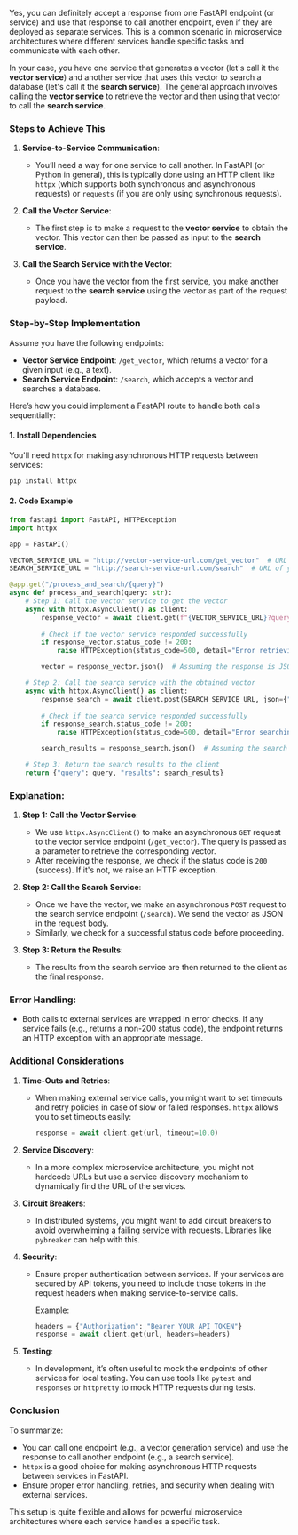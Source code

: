 Yes, you can definitely accept a response from one FastAPI endpoint (or service) and use that response to call another endpoint, even if they are deployed as separate services. This is a common scenario in microservice architectures where different services handle specific tasks and communicate with each other.

In your case, you have one service that generates a vector (let's call it the **vector service**) and another service that uses this vector to search a database (let's call it the **search service**). The general approach involves calling the **vector service** to retrieve the vector and then using that vector to call the **search service**.

### **Steps to Achieve This**

1. **Service-to-Service Communication**:
   - You’ll need a way for one service to call another. In FastAPI (or Python in general), this is typically done using an HTTP client like `httpx` (which supports both synchronous and asynchronous requests) or `requests` (if you are only using synchronous requests).

2. **Call the Vector Service**:
   - The first step is to make a request to the **vector service** to obtain the vector. This vector can then be passed as input to the **search service**.

3. **Call the Search Service with the Vector**:
   - Once you have the vector from the first service, you make another request to the **search service** using the vector as part of the request payload.

### **Step-by-Step Implementation**

Assume you have the following endpoints:
- **Vector Service Endpoint**: `/get_vector`, which returns a vector for a given input (e.g., a text).
- **Search Service Endpoint**: `/search`, which accepts a vector and searches a database.

Here’s how you could implement a FastAPI route to handle both calls sequentially:

#### **1. Install Dependencies**
You'll need `httpx` for making asynchronous HTTP requests between services:

```bash
pip install httpx
```

#### **2. Code Example**

```python
from fastapi import FastAPI, HTTPException
import httpx

app = FastAPI()

VECTOR_SERVICE_URL = "http://vector-service-url.com/get_vector"  # URL of your vector service
SEARCH_SERVICE_URL = "http://search-service-url.com/search"  # URL of your search service

@app.get("/process_and_search/{query}")
async def process_and_search(query: str):
    # Step 1: Call the vector service to get the vector
    async with httpx.AsyncClient() as client:
        response_vector = await client.get(f"{VECTOR_SERVICE_URL}?query={query}")
        
        # Check if the vector service responded successfully
        if response_vector.status_code != 200:
            raise HTTPException(status_code=500, detail="Error retrieving vector")

        vector = response_vector.json()  # Assuming the response is JSON formatted

    # Step 2: Call the search service with the obtained vector
    async with httpx.AsyncClient() as client:
        response_search = await client.post(SEARCH_SERVICE_URL, json={"vector": vector})
        
        # Check if the search service responded successfully
        if response_search.status_code != 200:
            raise HTTPException(status_code=500, detail="Error searching with the vector")

        search_results = response_search.json()  # Assuming the search results are in JSON

    # Step 3: Return the search results to the client
    return {"query": query, "results": search_results}
```

### **Explanation**:

1. **Step 1: Call the Vector Service**:
   - We use `httpx.AsyncClient()` to make an asynchronous `GET` request to the vector service endpoint (`/get_vector`). The query is passed as a parameter to retrieve the corresponding vector.
   - After receiving the response, we check if the status code is `200` (success). If it's not, we raise an HTTP exception.

2. **Step 2: Call the Search Service**:
   - Once we have the vector, we make an asynchronous `POST` request to the search service endpoint (`/search`). We send the vector as JSON in the request body.
   - Similarly, we check for a successful status code before proceeding.

3. **Step 3: Return the Results**:
   - The results from the search service are then returned to the client as the final response.

### **Error Handling**:
- Both calls to external services are wrapped in error checks. If any service fails (e.g., returns a non-200 status code), the endpoint returns an HTTP exception with an appropriate message.
  
### **Additional Considerations**

1. **Time-Outs and Retries**:
   - When making external service calls, you might want to set timeouts and retry policies in case of slow or failed responses. `httpx` allows you to set timeouts easily:

     ```python
     response = await client.get(url, timeout=10.0)
     ```

2. **Service Discovery**:
   - In a more complex microservice architecture, you might not hardcode URLs but use a service discovery mechanism to dynamically find the URL of the services.

3. **Circuit Breakers**:
   - In distributed systems, you might want to add circuit breakers to avoid overwhelming a failing service with requests. Libraries like `pybreaker` can help with this.

4. **Security**:
   - Ensure proper authentication between services. If your services are secured by API tokens, you need to include those tokens in the request headers when making service-to-service calls.

     Example:

     ```python
     headers = {"Authorization": "Bearer YOUR_API_TOKEN"}
     response = await client.get(url, headers=headers)
     ```

5. **Testing**:
   - In development, it’s often useful to mock the endpoints of other services for local testing. You can use tools like `pytest` and `responses` or `httpretty` to mock HTTP requests during tests.

### **Conclusion**

To summarize:
- You can call one endpoint (e.g., a vector generation service) and use the response to call another endpoint (e.g., a search service).
- `httpx` is a good choice for making asynchronous HTTP requests between services in FastAPI.
- Ensure proper error handling, retries, and security when dealing with external services.
  
This setup is quite flexible and allows for powerful microservice architectures where each service handles a specific task.